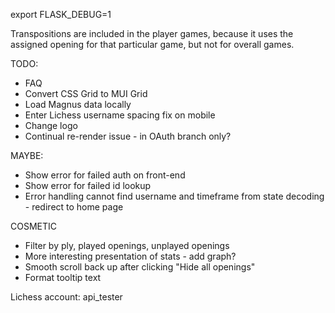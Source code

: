 export FLASK_DEBUG=1



Transpositions are included in the player games, because it uses the assigned opening for that particular game, but not for overall games.

TODO:

- FAQ
- Convert CSS Grid to MUI Grid
- Load Magnus data locally
- Enter Lichess username spacing fix on mobile
- Change logo
- Continual re-render issue - in OAuth branch only?

MAYBE:
- Show error for failed auth on front-end
- Show error for failed id lookup
- Error handling cannot find username and timeframe from state decoding - redirect to home page


COSMETIC
- Filter by ply, played openings, unplayed openings
- More interesting presentation of stats - add graph?
- Smooth scroll back up after clicking "Hide all openings"
- Format tooltip text




Lichess account: api_tester